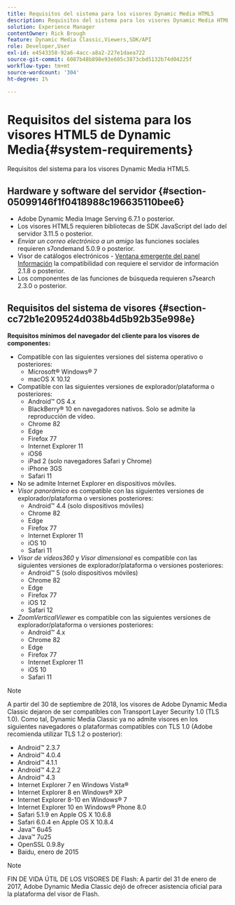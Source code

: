 ```yaml
---
title: Requisitos del sistema para los visores Dynamic Media HTML5
description: Requisitos del sistema para los visores Dynamic Media HTML5.
solution: Experience Manager
contentOwner: Rick Brough
feature: Dynamic Media Classic,Viewers,SDK/API
role: Developer,User
exl-id: e4543358-92a6-4acc-a8a2-227e1daea722
source-git-commit: 6087b48b898e93e605c3873cbd5132b74d04225f
workflow-type: tm+mt
source-wordcount: '304'
ht-degree: 1%

---
```


# Requisitos del sistema para los visores HTML5 de Dynamic Media{#system-requirements}

Requisitos del sistema para los visores Dynamic Media HTML5.

<!-- Updated March 03, 2022 Contact is now Deepa Gupta -->

<!-- Updated April 06, 2021 from https://wiki.corp.adobe.com/pages/viewpage.action?spaceKey=scene7qa&title=s7Viewers%2C+S7SDK%2C+S7OnDemand+Release+Notes - Contact is Sasha -->

## Hardware y software del servidor {#section-05099146f1f0418988c196635110bee6}

<!-- Updated March 03, 2022 Contact is now Deepa Gupta -->

* Adobe Dynamic Media Image Serving 6.7.1 o posterior.
* Los visores HTML5 requieren bibliotecas de SDK JavaScript del lado del servidor 3.11.5 o posterior.
* *Enviar un correo electrónico a un amigo* las funciones sociales requieren s7ondemand 5.0.9 o posterior.
* Visor de catálogos electrónicos - [Ventana emergente del panel Información](/help/aem-viewers-ref/c-html5-s7-aem-asset-viewers/c-html5-20-ecatalog-viewer-about/c-html5-20-ecatalog-viewer-customizingviewer/r-html5-ecatalog-viewer-20-customize-infopanelpopup.md) la compatibilidad con requiere el servidor de información 2.1.8 o posterior.
* Los componentes de las funciones de búsqueda requieren s7search 2.3.0 o posterior.

## Requisitos del sistema de visores {#section-cc72b1e209524d038b4d5b92b35e998e}

**Requisitos mínimos del navegador del cliente para los visores de componentes:**

* Compatible con las siguientes versiones del sistema operativo o posteriores:
   * Microsoft® Windows® 7
   * macOS X 10.12
* Compatible con las siguientes versiones de explorador/plataforma o posteriores:
   * Android™ OS 4.x
   * BlackBerry® 10 en navegadores nativos. Solo se admite la reproducción de vídeo.
   * Chrome 82
   * Edge
   * Firefox 77
   * Internet Explorer 11
   * iOS6
   * iPad 2 (solo navegadores Safari y Chrome)
   * iPhone 3GS
   * Safari 11
* No se admite Internet Explorer en dispositivos móviles.
* *Visor panorámico* es compatible con las siguientes versiones de explorador/plataforma o versiones posteriores:
   * Android™ 4.4 (solo dispositivos móviles)
   * Chrome 82
   * Edge
   * Firefox 77
   * Internet Explorer 11
   * iOS 10
   * Safari 11
* *Visor de vídeos360* y *Visor dimensional* es compatible con las siguientes versiones de explorador/plataforma o versiones posteriores:
   * Android™ 5 (solo dispositivos móviles)
   * Chrome 82
   * Edge
   * Firefox 77
   * iOS 12
   * Safari 12
* *ZoomVerticalViewer* es compatible con las siguientes versiones de explorador/plataforma o versiones posteriores:
   * Android™ 4.x
   * Chrome 82
   * Edge
   * Firefox 77
   * Internet Explorer 11
   * iOS 10
   * Safari 11

>[!NOTE]
>
>A partir del 30 de septiembre de 2018, los visores de Adobe Dynamic Media Classic dejaron de ser compatibles con Transport Layer Security 1.0 (TLS 1.0). Como tal, Dynamic Media Classic ya no admite visores en los siguientes navegadores o plataformas compatibles con TLS 1.0 (Adobe recomienda utilizar TLS 1.2 o posterior):
>
> * Android™ 2.3.7
> * Android™ 4.0.4
> * Android™ 4.1.1
> * Android™ 4.2.2
> * Android™ 4.3
> * Internet Explorer 7 en Windows Vista®
> * Internet Explorer 8 en Windows® XP
> * Internet Explorer 8-10 en Windows® 7
> * Internet Explorer 10 en Windows® Phone 8.0
> * Safari 5.1.9 en Apple OS X 10.6.8
> * Safari 6.0.4 en Apple OS X 10.8.4
> * Java™ 6u45
> * Java™ 7u25
> * OpenSSL 0.9.8y
> * Baidu, enero de 2015


>[!NOTE]
>
>FIN DE VIDA ÚTIL DE LOS VISORES DE Flash: A partir del 31 de enero de 2017, Adobe Dynamic Media Classic dejó de ofrecer asistencia oficial para la plataforma del visor de Flash.
